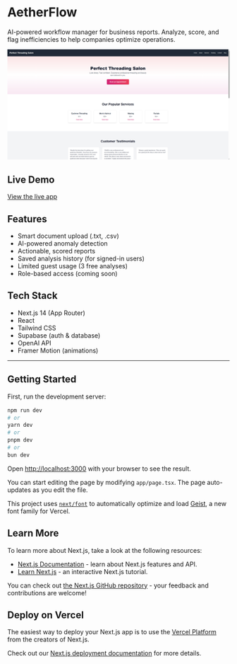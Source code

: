 
# AetherFlow

AI-powered workflow manager for business reports. Analyze, score, and flag inefficiencies to help companies optimize operations.

![AetherFlow Screenshot](public/images/pf-ss.jpg.png)

## Live Demo

[View the live app](https://your-deployment-url.com) <!-- Replace with your actual URL -->

## Features

- Smart document upload (.txt, .csv)
- AI-powered anomaly detection
- Actionable, scored reports
- Saved analysis history (for signed-in users)
- Limited guest usage (3 free analyses)
- Role-based access (coming soon)

## Tech Stack

- Next.js 14 (App Router)
- React
- Tailwind CSS
- Supabase (auth & database)
- OpenAI API
- Framer Motion (animations)

---


## Getting Started

First, run the development server:

```bash
npm run dev
# or
yarn dev
# or
pnpm dev
# or
bun dev
```

Open [http://localhost:3000](http://localhost:3000) with your browser to see the result.

You can start editing the page by modifying `app/page.tsx`. The page auto-updates as you edit the file.

This project uses [`next/font`](https://nextjs.org/docs/app/building-your-application/optimizing/fonts) to automatically optimize and load [Geist](https://vercel.com/font), a new font family for Vercel.


## Learn More

To learn more about Next.js, take a look at the following resources:

- [Next.js Documentation](https://nextjs.org/docs) - learn about Next.js features and API.
- [Learn Next.js](https://nextjs.org/learn) - an interactive Next.js tutorial.

You can check out [the Next.js GitHub repository](https://github.com/vercel/next.js) - your feedback and contributions are welcome!

## Deploy on Vercel

The easiest way to deploy your Next.js app is to use the [Vercel Platform](https://vercel.com/new?utm_medium=default-template&filter=next.js&utm_source=create-next-app&utm_campaign=create-next-app-readme) from the creators of Next.js.

Check out our [Next.js deployment documentation](https://nextjs.org/docs/app/building-your-application/deploying) for more details.
